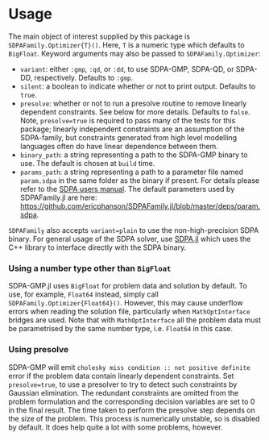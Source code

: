# Usage

The main object of interest supplied by this package is `SDPAFamily.Optimizer{T}()`. Here, `T` is a numeric type which defaults to `BigFloat`. Keyword arguments may also be passed to `SDPAFamily.Optimizer`:

* `variant`: either `:gmp`, `:qd`, or `:dd`, to use SDPA-GMP, SDPA-QD, or SDPA-DD, respectively. Defaults to `:gmp`.
* `silent`: a boolean to indicate whether or not to print output. Defaults to `true`.
* `presolve`: whether or not to run a presolve routine to remove linearly dependent constraints. See below for more details. Defaults to `false`. Note, `presolve=true` is required to pass many of the tests for this package; linearly independent constraints are an assumption of the SDPA-family, but constraints generated from high level modelling languages often do have linear dependence between them.
* `binary_path`: a string representing a path to the SDPA-GMP binary to use. The default is chosen at `build` time.
* `params_path`: a string representing a path to a parameter file named `param.sdpa` in the same folder as the binary if present. For details please refer to the [SDPA users manual](https://sourceforge.net/projects/sdpa/files/sdpa/sdpa.7.1.1.manual.20080618.pdf). The default parameters used by SDPAFamily.jl are here: <https://github.com/ericphanson/SDPAFamily.jl/blob/master/deps/param.sdpa>.

`SDPAFamily` also accepts `variant=plain` to use the non-high-precision SDPA binary. For general usage of the SDPA solver, use [SDPA.jl](https://github.com/JuliaOpt/SDPA.jl) which uses the C++ library to interface directly with the SDPA binary.

### Using a number type other than `BigFloat`

SDPA-GMP.jl uses `BigFloat` for problem data and solution by default. To use, for example, `Float64` instead, simply call `SDPAFamily.Optimizer{Float64}()`. However, this may cause underflow errors when reading the solution file, particularly when `MathOptInterface` bridges are used. Note that with `MathOptInterface` all the problem data must be parametrised by the same number type, i.e. `Float64` in this case.

### Using presolve

SDPA-GMP will emit `cholesky miss condition :: not positive definite` error if the problem data contain linearly dependent constraints. Set `presolve=true`, to use a presolver to try to detect such constraints by Gaussian elimination. The redundant constraints are omitted from the problem formulation and the corresponding decision variables are set to 0 in the final result. The time taken to perform the presolve step depends on the size of the problem. This process is numerically unstable, so is disabled by default. It does help quite a lot with some problems, however.
